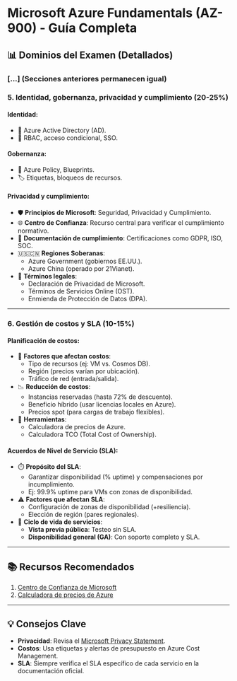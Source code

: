 # Microsoft Azure Fundamentals (AZ-900) - Guía Completa

## 📊 Dominios del Examen (Detallados)

### [...] (Secciones anteriores permanecen igual)

### 5. Identidad, gobernanza, privacidad y cumplimiento (20-25%)
#### Identidad:
- 🔑 Azure Active Directory (AD).
- 🔐 RBAC, acceso condicional, SSO.

#### Gobernanza:
- 📜 Azure Policy, Blueprints.
- 🏷️ Etiquetas, bloqueos de recursos.

#### Privacidad y cumplimiento:
- 🛡️ **Principios de Microsoft**: Seguridad, Privacidad y Cumplimiento.
- 🌐 **Centro de Confianza**: Recurso central para verificar el cumplimiento normativo.
- 📑 **Documentación de cumplimiento**: Certificaciones como GDPR, ISO, SOC.
- 🇺🇸🇨🇳 **Regiones Soberanas**:
  - Azure Government (gobiernos EE.UU.).
  - Azure China (operado por 21Vianet).
- 📜 **Términos legales**:
  - Declaración de Privacidad de Microsoft.
  - Términos de Servicios Online (OST).
  - Enmienda de Protección de Datos (DPA).

---

### 6. Gestión de costos y SLA (10-15%)
#### Planificación de costos:
- 💸 **Factores que afectan costos**:
  - Tipo de recursos (ej: VM vs. Cosmos DB).
  - Región (precios varían por ubicación).
  - Tráfico de red (entrada/salida).
- 📉 **Reducción de costos**:
  - Instancias reservadas (hasta 72% de descuento).
  - Beneficio híbrido (usar licencias locales en Azure).
  - Precios spot (para cargas de trabajo flexibles).
- 🧮 **Herramientas**:
  - Calculadora de precios de Azure.
  - Calculadora TCO (Total Cost of Ownership).

#### Acuerdos de Nivel de Servicio (SLA):
- ⏱️ **Propósito del SLA**:
  - Garantizar disponibilidad (% uptime) y compensaciones por incumplimiento.
  - Ej: 99.9% uptime para VMs con zonas de disponibilidad.
- ⚠️ **Factores que afectan SLA**:
  - Configuración de zonas de disponibilidad (+resiliencia).
  - Elección de región (pares regionales).
- 🔄 **Ciclo de vida de servicios**:
  - **Vista previa pública**: Testeo sin SLA.
  - **Disponibilidad general (GA)**: Con soporte completo y SLA.

---

## 📚 Recursos Recomendados
1. [Centro de Confianza de Microsoft](https://www.microsoft.com/es-es/trust-center)
2. [Calculadora de precios de Azure](https://azure.microsoft.com/es-es/pricing/calculator/)

---

## 💡 Consejos Clave
- **Privacidad**: Revisa el [Microsoft Privacy Statement](https://privacy.microsoft.com/es-es/privacystatement).
- **Costos**: Usa etiquetas y alertas de presupuesto en Azure Cost Management.
- **SLA**: Siempre verifica el SLA específico de cada servicio en la documentación oficial.

